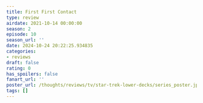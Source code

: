```yaml
---
title: First First Contact
type: review
airdate: 2021-10-14 00:00:00
season: 2
episode: 10
season_url: ''
date: 2024-10-24 20:22:25.934835
categories:
- reviews
draft: false
rating: 0
has_spoilers: false
fanart_url: ''
poster_url: /thoughts/reviews/tv/star-trek-lower-decks/series_poster.jpg
tags: []
---
```


